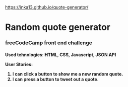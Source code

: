 https://inka13.github.io/quote-generator/
<h1>Random quote generator</h1>

<h3>freeCodeCamp front end challenge</h3>

<h4>Used tehnologies: HTML, CSS, Javascript, JSON API

<p>User Stories:</p> 

<ol>

<li> I can click a button to show me a new random quote.</li>

<li> I can press a button to tweet out a quote.</li>


</ol>
